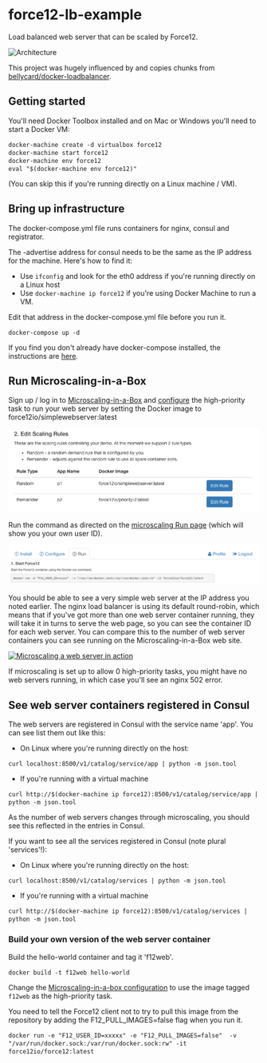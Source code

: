 # force12-lb-example
Load balanced web server that can be scaled by Force12. 

![Architecture](pictures/force12-lb-example.png)

This project was hugely influenced by and copies chunks from [bellycard/docker-loadbalancer](http://github.com/bellycard/docker-loadbalancer). 

## Getting started

You'll need Docker Toolbox installed and on Mac or Windows you'll need to start a Docker VM: 

```
docker-machine create -d virtualbox force12
docker-machine start force12
docker-machine env force12
eval "$(docker-machine env force12)"
```
(You can skip this if you're running directly on a Linux machine / VM). 

## Bring up infrastructure

The docker-compose.yml file runs containers for nginx, consul and registrator. 

The -advertise address for consul needs to be the same as the IP address for the machine. Here's how to find it:

* Use `ifconfig` and look for the eth0 address if you're running directly on a Linux host
* Use `docker-machine ip force12` if you're using Docker Machine to run a VM. 

Edit that address in the docker-compose.yml file before you run it.

```
docker-compose up -d
```

If you find you don't already have docker-compose installed, the instructions are [here](https://docs.docker.com/compose/install/).

## Run Microscaling-in-a-Box

Sign up / log in to [Microscaling-in-a-Box](http://app.force12.io) and [configure](https://app.force12.io/rules) the high-priority task to run your web server by setting 
the Docker image to force12io/simplewebserver:latest

![Scaling rules](pictures/scaling-rules.png)

Run the command as directed on the [microscaling Run page](https://app.force12.io/metrics) (which will show you your own user ID).  

![Run microscaling-in-a-box](pictures/run-command.png)

You should be able to see a very simple web server at the IP address you noted earlier. The nginx load balancer is using its default round-robin, 
which means that if you've got more than one web server container running, they will take it in turns to serve the web page, so you can see
the container ID for each web server.  You can compare this to the number of web server containers you can see running on the Microscaling-in-a-Box web site.

[![Microscaling a web server in action](http://img.youtube.com/vi/AuXvYNRUpJ0/0.jpg)](http://www.youtube.com/watch?v=AuXvYNRUpJ0)

If microscaling is set up to allow 0 high-priority tasks, you might have no web servers running, in which case you'll see an nginx 502 error.  

## See web server containers registered in Consul

The web servers are registered in Consul with the service name 'app'. You can see list them out like this:

* On Linux where you're running directly on the host:
```
curl localhost:8500/v1/catalog/service/app | python -m json.tool
```

* If you're running with a virtual machine
```
curl http://$(docker-machine ip force12):8500/v1/catalog/service/app | python -m json.tool
```

As the number of web servers changes through microscaling, you should see this reflected in the entries in Consul.

If you want to see all the services registered in Consul (note plural 'services'!):

* On Linux where you're running directly on the host:
```
curl localhost:8500/v1/catalog/services | python -m json.tool
```

* If you're running with a virtual machine
```
curl http://$(docker-machine ip force12):8500/v1/catalog/services | python -m json.tool
```

### Build your own version of the web server container

Build the hello-world container and tag it 'f12web'.

```
docker build -t f12web hello-world
```

Change the [Microscaling-in-a-box configuration](https://app.force12.io/rules) to use the image tagged `f12web` as the high-priority task. 

You need to tell the Force12 client not to try to pull this image from the repository by adding the F12_PULL_IMAGES=false flag when you run it.

```
docker run -e "F12_USER_ID=xxxxx" -e "F12_PULL_IMAGES=false"  -v "/var/run/docker.sock:/var/run/docker.sock:rw" -it force12io/force12:latest
```




